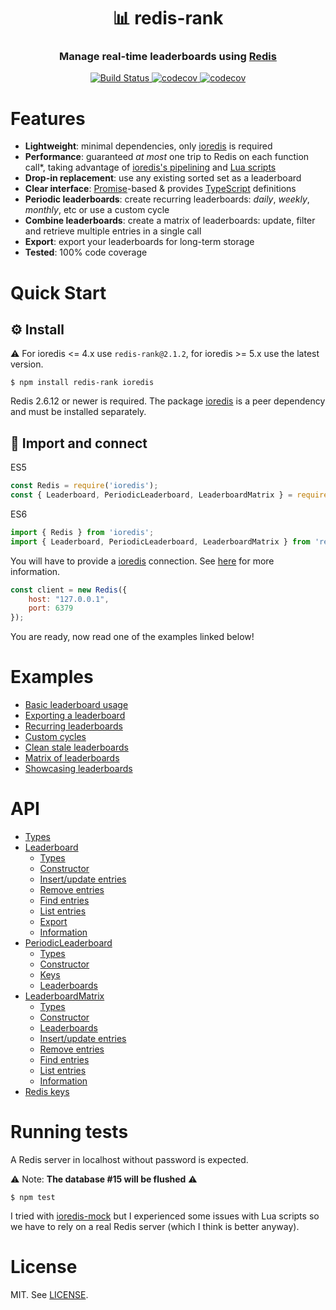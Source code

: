 
<h1 align="center" style="border-bottom: none">📊 redis-rank</h1>
<h3 align="center">Manage real-time leaderboards using <a href="https://redis.io">Redis</a></h3>

<p align="center">
  <a href="https://travis-ci.org/mlomb/redis-rank">
    <img alt="Build Status" src="https://travis-ci.org/mlomb/redis-rank.svg?branch=master">
  </a>
  <a href="https://codecov.io/gh/mlomb/redis-rank">
    <img alt="codecov" src="https://codecov.io/gh/mlomb/redis-rank/branch/master/graph/badge.svg">
  </a>
  <a href="https://www.npmjs.com/package/redis-rank">
    <img alt="codecov" src="https://img.shields.io/npm/v/redis-rank">
  </a>
</p>

# Features
* **Lightweight**: minimal dependencies, only [ioredis](https://github.com/luin/ioredis) is required
* **Performance**: guaranteed _at most_ one trip to Redis on each function call*, taking advantage of [ioredis's pipelining](https://github.com/luin/ioredis#pipelining) and [Lua scripts](https://redis.io/commands/eval)
* **Drop-in replacement**: use any existing sorted set as a leaderboard
* **Clear interface**: [Promise](https://developer.mozilla.org/docs/Web/JavaScript/Reference/Global_Objects/Promise)-based & provides [TypeScript](https://www.typescriptlang.org) definitions
* **Periodic leaderboards**: create recurring leaderboards: _daily_, _weekly_, _monthly_, etc or use a custom cycle
* **Combine leaderboards**: create a matrix of leaderboards: update, filter and retrieve multiple entries in a single call
* **Export**: export your leaderboards for long-term storage
* **Tested**: 100% code coverage

# Quick Start

## ⚙️ Install

⚠️ For ioredis <= 4.x use `redis-rank@2.1.2`, for ioredis >= 5.x use the latest version.

```shell
$ npm install redis-rank ioredis
```

Redis 2.6.12 or newer is required. The package [ioredis](https://www.npmjs.com/package/ioredis) is a peer dependency and must be installed separately.

## 🔗 Import and connect

ES5
```javascript
const Redis = require('ioredis');
const { Leaderboard, PeriodicLeaderboard, LeaderboardMatrix } = require('redis-rank');
```
ES6
```javascript
import { Redis } from 'ioredis';
import { Leaderboard, PeriodicLeaderboard, LeaderboardMatrix } from 'redis-rank';
```

You will have to provide a [ioredis](https://github.com/luin/ioredis) connection.
See [here](https://github.com/luin/ioredis#connect-to-redis) for more information.

```javascript
const client = new Redis({
    host: "127.0.0.1",
    port: 6379
});
```

You are ready, now read one of the examples linked below!

# Examples

* [Basic leaderboard usage](docs/EXAMPLES.md#basic-leaderboard-usage)
* [Exporting a leaderboard](docs/EXAMPLES.md#exporting-a-leaderboard)
* [Recurring leaderboards](docs/EXAMPLES.md#recurring-leaderboards)
* [Custom cycles](docs/EXAMPLES.md#custom-cycles)
* [Clean stale leaderboards](docs/EXAMPLES.md#clean-stale-leaderboards)
* [Matrix of leaderboards](docs/EXAMPLES.md#matrix-of-leaderboards)
* [Showcasing leaderboards](docs/EXAMPLES.md#showcasing-leaderboards)

# API

* [Types](docs/#types)
* [Leaderboard](docs/Leaderboard.md)
  * [Types](docs/Leaderboard.md#types)
  * [Constructor](docs/Leaderboard.md#constructor)
  * [Insert/update entries](docs/Leaderboard.md#insertupdate-entries)
  * [Remove entries](docs/Leaderboard.md#remove-entries)
  * [Find entries](docs/Leaderboard.md#find-entries)
  * [List entries](docs/Leaderboard.md#list-entries)
  * [Export](docs/Leaderboard.md#export)
  * [Information](docs/Leaderboard.md#information)
* [PeriodicLeaderboard](docs/PeriodicLeaderboard.md)
  * [Types](docs/PeriodicLeaderboard.md#types)
  * [Constructor](docs/PeriodicLeaderboard.md#constructor)
  * [Keys](docs/PeriodicLeaderboard.md#keys)
  * [Leaderboards](docs/PeriodicLeaderboard.md#leaderboards)
* [LeaderboardMatrix](docs/LeaderboardMatrix.md)
  * [Types](docs/LeaderboardMatrix.md#types)
  * [Constructor](docs/LeaderboardMatrix.md#constructor)
  * [Leaderboards](docs/LeaderboardMatrix.md#leaderboards)
  * [Insert/update entries](docs/LeaderboardMatrix.md#insertupdate-entries)
  * [Remove entries](docs/LeaderboardMatrix.md#remove-entries)
  * [Find entries](docs/LeaderboardMatrix.md#find-entries)
  * [List entries](docs/LeaderboardMatrix.md#list-entries)
  * [Information](docs/LeaderboardMatrix.md#information)
* [Redis keys](docs/#redis-keys)

# Running tests

A Redis server in localhost without password is expected.

⚠️ Note: **The database #15 will be flushed** ⚠️

```shell
$ npm test
```

I tried with [ioredis-mock](https://www.npmjs.com/package/ioredis-mock) but I experienced some issues with Lua scripts so we have to rely on a real Redis server (which I think is better anyway).

# License

MIT. See [LICENSE](LICENSE).
